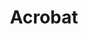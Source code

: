 ---
blog: https://blogs.adobe.com/documentcloud/category/acrobat/
logohandle: adobe_acrobat
sort: acrobat
title: Acrobat
twitter: Acrobat
website: https://acrobat.adobe.com/
wikipedia: https://en.wikipedia.org/wiki/Adobe_Acrobat
---